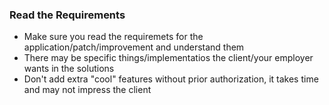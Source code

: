 ### Read the Requirements
- Make sure you read the requiremets for the application/patch/improvement and understand them
- There may be specific things/implementatios the client/your employer wants in the solutions
- Don't add extra "cool" features without prior authorization, it takes time and may not impress the client